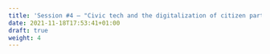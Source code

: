 ```yaml
---
title: 'Session #4 — "Civic tech and the digitalization of citizen participation"'
date: 2021-11-18T17:53:41+01:00
draft: true
weight: 4
---
```


